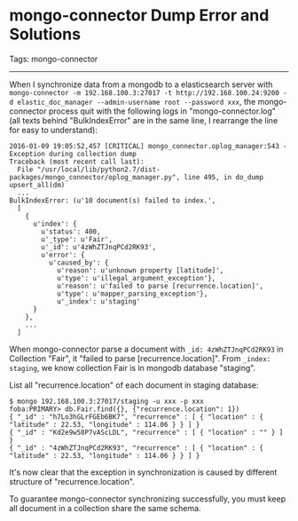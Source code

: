 # mongo-connector Dump Error and Solutions
Tags: mongo-connector

------

When I synchronize data from a mongodb to a elasticsearch server with
`mongo-connector -m 192.168.100.3:27017 -t http://192.168.100.24:9200
 -d elastic_doc_manager --admin-username root --password xxx`,
the mongo-connector process quit with the following logs in
"mongo-connector.log" (all texts behind "BulkIndexError" are in the same line,
I rearrange the line for easy to understand):

    2016-01-09 19:05:52,457 [CRITICAL] mongo_connector.oplog_manager:543 - Exception during collection dump
    Traceback (most recent call last):
      File "/usr/local/lib/python2.7/dist-packages/mongo_connector/oplog_manager.py", line 495, in do_dump upsert_all(dm)
      ...
    BulkIndexError: (u'10 document(s) failed to index.',
      [
        {
          u'index': {
            u'status': 400,
            u'_type': u'Fair',
            u'_id': u'4zWhZTJnqPCd2RK93',
            u'error': {
              u'caused_by': {
                u'reason': u'unknown property [latitude]',
                u'type': u'illegal_argument_exception'},
                u'reason': u'failed to parse [recurrence.location]',
                u'type': u'mapper_parsing_exception'},
                u'_index': u'staging'
          }
        },
        ...
      ]

When mongo-connector parse a document with `_id: 4zWhZTJnqPCd2RK93`
in Collection "Fair", it "failed to parse [recurrence.location]".
From `_index: staging`, we know collection Fair is in mongodb database "staging".

List all "recurrence.location" of each document in staging database:

    $ mongo 192.168.100.3:27017/staging -u xxx -p xxx
    foba:PRIMARY> db.Fair.find({}, {"recurrence.location": 1})
    { "_id" : "h7Lo3hGLrFGEb6BK7", "recurrence" : [ { "location" : { "latitude" : 22.53, "longitude" : 114.06 } } ] }
    { "_id" : "Kd2e9w58P7vAScLDL", "recurrence" : [ { "location" : "" } ] }
    { "_id" : "4zWhZTJnqPCd2RK93", "recurrence" : [ { "location" : { "latitude" : 22.53, "longitude" : 114.06 } } ] }

It's now clear that the exception in synchronization is caused by
different structure of "recurrence.location".

To guarantee mongo-connector synchronizing successfully,
you must keep all document in a collection share the same schema.
